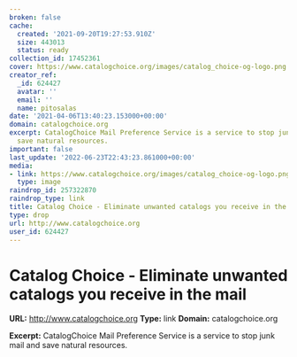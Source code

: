 ```yaml
---
broken: false
cache:
  created: '2021-09-20T19:27:53.910Z'
  size: 443013
  status: ready
collection_id: 17452361
cover: https://www.catalogchoice.org/images/catalog_choice-og-logo.png
creator_ref:
  _id: 624427
  avatar: ''
  email: ''
  name: pitosalas
date: '2021-04-06T13:40:23.153000+00:00'
domain: catalogchoice.org
excerpt: CatalogChoice Mail Preference Service is a service to stop junk mail and
  save natural resources.
important: false
last_update: '2022-06-23T22:43:23.861000+00:00'
media:
- link: https://www.catalogchoice.org/images/catalog_choice-og-logo.png
  type: image
raindrop_id: 257322870
raindrop_type: link
title: Catalog Choice - Eliminate unwanted catalogs you receive in the mail
type: drop
url: http://www.catalogchoice.org
user_id: 624427
---
```


# Catalog Choice - Eliminate unwanted catalogs you receive in the mail

**URL:** http://www.catalogchoice.org
**Type:** link
**Domain:** catalogchoice.org

**Excerpt:** CatalogChoice Mail Preference Service is a service to stop junk mail and save natural resources.
